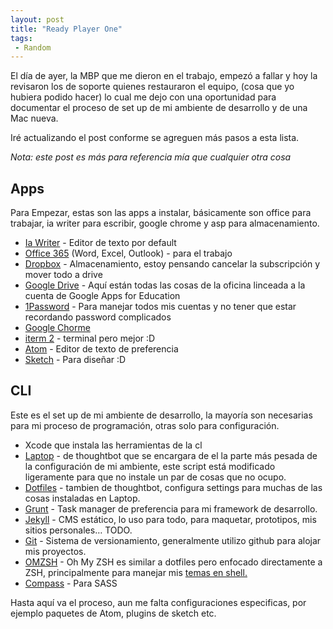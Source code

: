 ```yaml
---
layout: post
title: "Ready Player One"
tags:
 - Random
---
```


El día de ayer, la MBP que me dieron en el trabajo, empezó a fallar y hoy la revisaron los de soporte quienes restauraron el equipo, (cosa que yo hubiera podido hacer) lo cual me dejo con una oportunidad para documentar el proceso de set up de mi ambiente de desarrollo y de una Mac nueva.

Iré actualizando el post conforme se agreguen más pasos a esta lista.

*Nota: este post es más para referencia mía que cualquier otra cosa*

## Apps
Para Empezar, estas son las apps a instalar, básicamente son office para trabajar, ia writer para escribir, google chrome y asp para almacenamiento.

- [Ia Writer](https://ia.net/writer/mac/) - Editor de texto por default
- [Office 365](https://products.office.com/es-mx/office-365-home) (Word, Excel, Outlook) - para el trabajo
- [Dropbox](https://www.dropbox.com/es/) - Almacenamiento, estoy pensando cancelar la subscripción y mover todo a drive
- [Google Drive](https://www.google.com.mx/intl/es-419/drive/) - Aquí están todas las cosas de la oficina linceada a la cuenta de Google Apps for Education
- [1Password](https://agilebits.com/onepassword) - Para manejar todos mis cuentas y no tener que estar recordando password complicados
- [Google Chorme](https://www.google.com.mx/chrome/browser/desktop/)
- [iterm 2](http://www.iterm2.com/) - terminal pero mejor :D
- [Atom](https://atom.io/) - Editor de texto de preferencia
- [Sketch](https://www.sketchapp.com/) - Para diseñar :D

## CLI

Este es el set up de mi ambiente de desarrollo, la mayoría son necesarias para mi proceso de programación, otras solo para configuración.

- Xcode que instala las herramientas de la cl
- [Laptop](https://robots.thoughtbot.com/laptop-setup-for-an-awesome-development-environment) - de thoughtbot que se encargara de el la parte más pesada de la configuración de mi ambiente, este script está modificado ligeramente para que no instale un par de cosas que no ocupo.
- [Dotfiles](https://robots.thoughtbot.com/manage-team-and-personal-dotfiles-together-with-rcm) - tambien de thoughtbot, configura settings para muchas de las cosas instaladas en Laptop.
- [Grunt](http://gruntjs.com/) - Task manager de preferencia para mi framework de desarrollo.
- [Jekyll](https://jekyllrb.com/) - CMS estático, lo uso para todo, para maquetar, prototipos, mis sitios personales… TODO.
- [Git](https://github.com/) - Sistema de versionamiento, generalmente utilizo github para alojar mis proyectos.
- [OMZSH](http://ohmyz.sh/) - Oh My ZSH es similar a dotfiles pero  enfocado directamente a ZSH, principalmente para manejar mis [temas en shell.](https://github.com/arialdomartini/oh-my-git)
- [Compass](http://compass-style.org/install/) - Para SASS


Hasta aquí va el proceso, aun me falta configuraciones especificas, por ejemplo paquetes de Atom, plugins de sketch etc.
